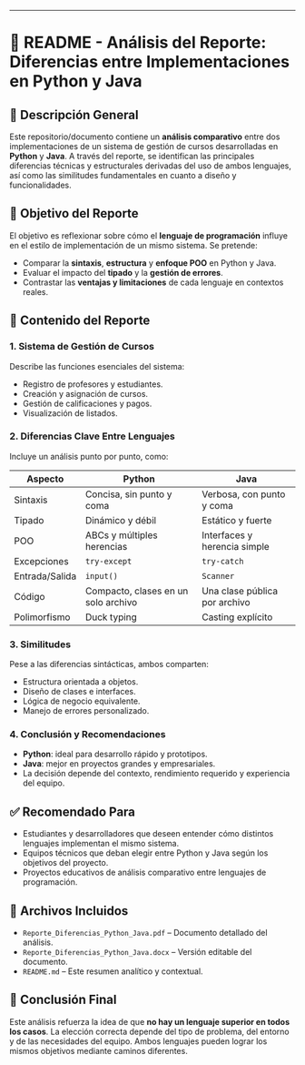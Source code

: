 ---

# 📘 README - Análisis del Reporte: Diferencias entre Implementaciones en Python y Java

## 📄 Descripción General

Este repositorio/documento contiene un **análisis comparativo** entre dos implementaciones de un sistema de gestión de cursos desarrolladas en **Python** y **Java**. A través del reporte, se identifican las principales diferencias técnicas y estructurales derivadas del uso de ambos lenguajes, así como las similitudes fundamentales en cuanto a diseño y funcionalidades.

## 🧠 Objetivo del Reporte

El objetivo es reflexionar sobre cómo el **lenguaje de programación** influye en el estilo de implementación de un mismo sistema. Se pretende:

* Comparar la **sintaxis**, **estructura** y **enfoque POO** en Python y Java.
* Evaluar el impacto del **tipado** y la **gestión de errores**.
* Contrastar las **ventajas y limitaciones** de cada lenguaje en contextos reales.

## 🧩 Contenido del Reporte

### 1. **Sistema de Gestión de Cursos**

Describe las funciones esenciales del sistema:

* Registro de profesores y estudiantes.
* Creación y asignación de cursos.
* Gestión de calificaciones y pagos.
* Visualización de listados.

### 2. **Diferencias Clave Entre Lenguajes**

Incluye un análisis punto por punto, como:

| Aspecto        | Python                              | Java                          |
| -------------- | ----------------------------------- | ----------------------------- |
| Sintaxis       | Concisa, sin punto y coma           | Verbosa, con punto y coma     |
| Tipado         | Dinámico y débil                    | Estático y fuerte             |
| POO            | ABCs y múltiples herencias          | Interfaces y herencia simple  |
| Excepciones    | `try-except`                        | `try-catch`                   |
| Entrada/Salida | `input()`                           | `Scanner`                     |
| Código         | Compacto, clases en un solo archivo | Una clase pública por archivo |
| Polimorfismo   | Duck typing                         | Casting explícito             |

### 3. **Similitudes**

Pese a las diferencias sintácticas, ambos comparten:

* Estructura orientada a objetos.
* Diseño de clases e interfaces.
* Lógica de negocio equivalente.
* Manejo de errores personalizado.

### 4. **Conclusión y Recomendaciones**

* **Python**: ideal para desarrollo rápido y prototipos.
* **Java**: mejor en proyectos grandes y empresariales.
* La decisión depende del contexto, rendimiento requerido y experiencia del equipo.

## ✅ Recomendado Para

* Estudiantes y desarrolladores que deseen entender cómo distintos lenguajes implementan el mismo sistema.
* Equipos técnicos que deban elegir entre Python y Java según los objetivos del proyecto.
* Proyectos educativos de análisis comparativo entre lenguajes de programación.

## 📁 Archivos Incluidos

* `Reporte_Diferencias_Python_Java.pdf` – Documento detallado del análisis.
* `Reporte_Diferencias_Python_Java.docx` – Versión editable del documento.
* `README.md` – Este resumen analítico y contextual.

## 📌 Conclusión Final

Este análisis refuerza la idea de que **no hay un lenguaje superior en todos los casos**. La elección correcta depende del tipo de problema, del entorno y de las necesidades del equipo. Ambos lenguajes pueden lograr los mismos objetivos mediante caminos diferentes.


